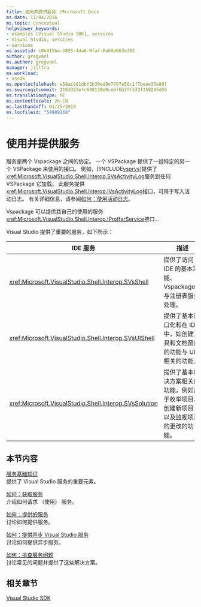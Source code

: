 ```yaml
---
title: 使用并提供服务 |Microsoft Docs
ms.date: 11/04/2016
ms.topic: conceptual
helpviewer_keywords:
- examples [Visual Studio SDK], services
- Visual Studio, services
- services
ms.assetid: c0b415ba-b825-4da0-9faf-8a60a663e302
author: gregvanl
ms.author: gregvanl
manager: jillfra
ms.workload:
- vssdk
ms.openlocfilehash: e58ace81dbf3b39ed9e7707a50c1f7beae35e88f
ms.sourcegitcommit: 2193323efc608118e0ce6f6b2ff532f158245d56
ms.translationtype: MT
ms.contentlocale: zh-CN
ms.lasthandoff: 01/25/2019
ms.locfileid: "54989268"
---
```

# <a name="using-and-providing-services"></a>使用并提供服务
服务是两个 Vspackage 之间的协定。 一个 VSPackage 提供了一组特定的另一个 VSPackage 来使用的接口。 例如，[!INCLUDE[vsprvs](../code-quality/includes/vsprvs_md.md)]提供了<xref:Microsoft.VisualStudio.Shell.Interop.SVsActivityLog>服务到任何 VSPackage 它加载。 此服务提供<xref:Microsoft.VisualStudio.Shell.Interop.IVsActivityLog>接口，可用于写入活动日志。 有关详细信息，请参阅[如何：使用活动日志](../extensibility/how-to-use-the-activity-log.md)。  
  
 Vspackage 可以提供其自己的使用的服务<xref:Microsoft.VisualStudio.Shell.Interop.IProfferService>接口...  
  
 Visual Studio 提供了重要的服务，如下所示：  
  
|IDE 服务|描述|  
|-----------------|-----------------|  
|<xref:Microsoft.VisualStudio.Shell.Interop.SVsShell>|提供了访问 IDE 的基本功能、 Vspackage、 与注册表服务处理。|  
|<xref:Microsoft.VisualStudio.Shell.Interop.SVsUIShell>|提供了基本窗口化和在 IDE 中，如创建工具和文档窗口的功能与 UI 相关的功能。|  
|<xref:Microsoft.VisualStudio.Shell.Interop.SVsSolution>|提供了基本解决方案相关的功能，例如用于枚举项目、 创建新项目，以及监视项目的更改的功能。|  
  
## <a name="in-this-section"></a>本节内容  
 [服务基础知识](../extensibility/internals/service-essentials.md)  
 提供了 Visual Studio 服务的重要元素。  
  
 [如何：获取服务](../extensibility/how-to-get-a-service.md)  
 介绍如何请求 （使用） 服务。  
  
 [如何：提供的服务](../extensibility/how-to-provide-a-service.md)  
 讨论如何提供服务。  
  
 [如何：提供异步 Visual Studio 服务](../extensibility/how-to-provide-an-asynchronous-visual-studio-service.md)  
 讨论如何提供异步服务。  
  
 [如何：排查服务问题](../extensibility/how-to-troubleshoot-services.md)  
 讨论常见的问题并提供了这些解决方案。  
  
## <a name="related-sections"></a>相关章节  
 [Visual Studio SDK](../extensibility/visual-studio-sdk.md)